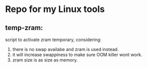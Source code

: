 # Repo for my Linux tools

## temp-zram:
script to activate zram temporary, considering:
1. there is no swap availabe and zram is used instead.
2. it will increase swappiness to make sure OOM killer wont work.
3. zram size is as size as memory.
